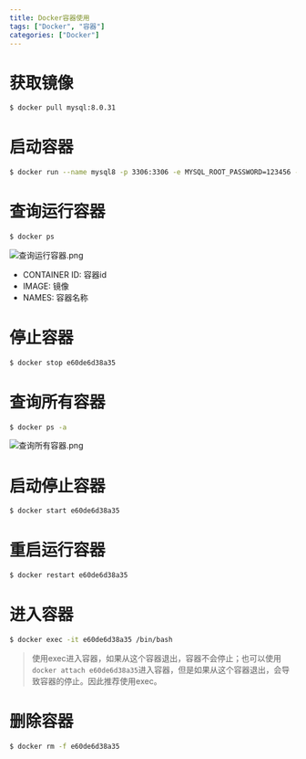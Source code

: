 ```yaml
---
title: Docker容器使用
tags: ["Docker", "容器"]
categories: ["Docker"]
---
```


# 获取镜像
```bash
$ docker pull mysql:8.0.31
```

# 启动容器
```bash
$ docker run --name mysql8 -p 3306:3306 -e MYSQL_ROOT_PASSWORD=123456 -d mysql:8.0.31
```
<!-- more -->

# 查询运行容器
```bash
$ docker ps
```
![查询运行容器.png](查询运行容器.png)
* CONTAINER ID: 容器id
* IMAGE: 镜像
* NAMES: 容器名称

# 停止容器
```bash
$ docker stop e60de6d38a35
```

# 查询所有容器
```bash
$ docker ps -a
```
![查询所有容器.png](查询所有容器.png)

# 启动停止容器
```bash
$ docker start e60de6d38a35 
```

# 重启运行容器
```bash
$ docker restart e60de6d38a35 
```

# 进入容器
```bash
$ docker exec -it e60de6d38a35 /bin/bash
```
> 使用exec进入容器，如果从这个容器退出，容器不会停止；也可以使用`docker attach e60de6d38a35`进入容器，但是如果从这个容器退出，会导致容器的停止。因此推荐使用exec。

# 删除容器
```bash
$ docker rm -f e60de6d38a35
```